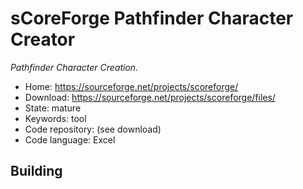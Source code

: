 # sCoreForge Pathfinder Character Creator

_Pathfinder Character Creation._

- Home: https://sourceforge.net/projects/scoreforge/
- Download: https://sourceforge.net/projects/scoreforge/files/
- State: mature
- Keywords: tool
- Code repository: (see download)
- Code language: Excel

## Building

